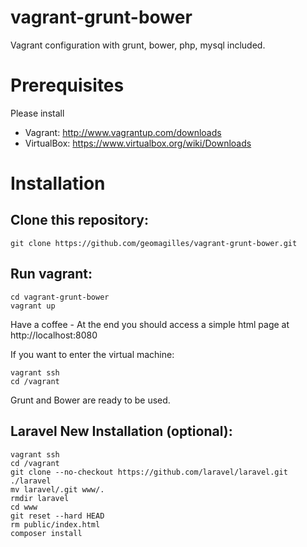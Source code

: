 vagrant-grunt-bower
===================

Vagrant configuration with grunt, bower, php, mysql included.

Prerequisites
=============
Please install 
- Vagrant: http://www.vagrantup.com/downloads
- VirtualBox: https://www.virtualbox.org/wiki/Downloads

Installation
============

Clone this repository:
----------------------
````
git clone https://github.com/geomagilles/vagrant-grunt-bower.git
``````

Run vagrant:
------------
````
cd vagrant-grunt-bower
vagrant up
````
Have a coffee - At the end you should access a simple html page at http://localhost:8080

If you want to enter the virtual machine:
````
vagrant ssh
cd /vagrant
````
Grunt and Bower are ready to be used.

Laravel New Installation (optional):
------------------------------------
````
vagrant ssh
cd /vagrant
git clone --no-checkout https://github.com/laravel/laravel.git ./laravel
mv laravel/.git www/.
rmdir laravel
cd www
git reset --hard HEAD
rm public/index.html
composer install
````

